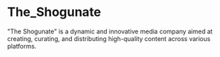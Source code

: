# The_Shogunate
"The Shogunate" is a dynamic and innovative media company aimed at creating, curating, and distributing high-quality content across various platforms. 
